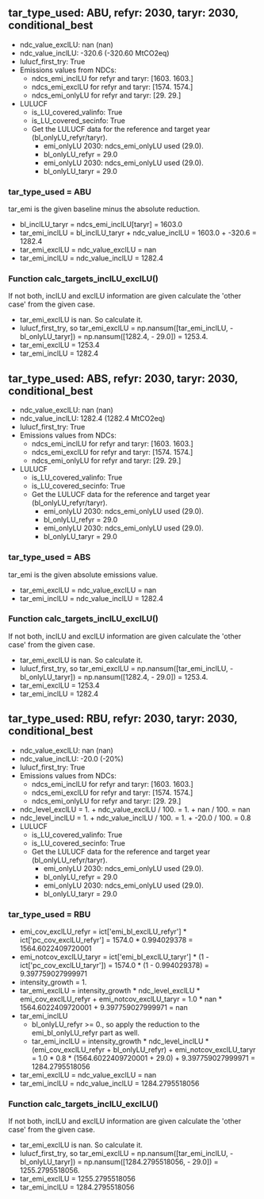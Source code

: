 

## tar_type_used: ABU, refyr: 2030, taryr: 2030, conditional_best
- ndc_value_exclLU: nan (nan)
- ndc_value_inclLU: -320.6 (-320.60 MtCO2eq)
- lulucf_first_try: True
- Emissions values from NDCs:
  - ndcs_emi_inclLU for refyr and taryr: [1603. 1603.]
  - ndcs_emi_exclLU for refyr and taryr: [1574. 1574.]
  - ndcs_emi_onlyLU for refyr and taryr: [29. 29.]
- LULUCF
  - is_LU_covered_valinfo: True
  - is_LU_covered_secinfo: True
  - Get the LULUCF data for the reference and target year (bl_onlyLU_refyr/taryr).
    - emi_onlyLU 2030: ndcs_emi_onlyLU used (29.0).
    - bl_onlyLU_refyr = 29.0
    - emi_onlyLU 2030: ndcs_emi_onlyLU used (29.0).
    - bl_onlyLU_taryr = 29.0
### tar_type_used = ABU
tar_emi is the given baseline minus the absolute reduction.
- bl_inclLU_taryr = ndcs_emi_inclLU[taryr] = 1603.0
- tar_emi_inclLU = bl_inclLU_taryr + ndc_value_inclLU = 1603.0 + -320.6 = 1282.4
- tar_emi_exclLU = ndc_value_exclLU = nan
- tar_emi_inclLU = ndc_value_inclLU = 1282.4
### Function calc_targets_inclLU_exclLU()
If not both, inclLU and exclLU information are given calculate the 'other case' from the given case.
- tar_emi_exclLU is nan. So calculate it.
- lulucf_first_try, so tar_emi_exclLU = np.nansum([tar_emi_inclLU, -bl_onlyLU_taryr]) = np.nansum([1282.4, - 29.0]) = 1253.4.
- tar_emi_exclLU = 1253.4
- tar_emi_inclLU = 1282.4

## tar_type_used: ABS, refyr: 2030, taryr: 2030, conditional_best
- ndc_value_exclLU: nan (nan)
- ndc_value_inclLU: 1282.4 (1282.4 MtCO2eq)
- lulucf_first_try: True
- Emissions values from NDCs:
  - ndcs_emi_inclLU for refyr and taryr: [1603. 1603.]
  - ndcs_emi_exclLU for refyr and taryr: [1574. 1574.]
  - ndcs_emi_onlyLU for refyr and taryr: [29. 29.]
- LULUCF
  - is_LU_covered_valinfo: True
  - is_LU_covered_secinfo: True
  - Get the LULUCF data for the reference and target year (bl_onlyLU_refyr/taryr).
    - emi_onlyLU 2030: ndcs_emi_onlyLU used (29.0).
    - bl_onlyLU_refyr = 29.0
    - emi_onlyLU 2030: ndcs_emi_onlyLU used (29.0).
    - bl_onlyLU_taryr = 29.0
### tar_type_used = ABS
tar_emi is the given absolute emissions value.
- tar_emi_exclLU = ndc_value_exclLU = nan
- tar_emi_inclLU = ndc_value_inclLU = 1282.4
### Function calc_targets_inclLU_exclLU()
If not both, inclLU and exclLU information are given calculate the 'other case' from the given case.
- tar_emi_exclLU is nan. So calculate it.
- lulucf_first_try, so tar_emi_exclLU = np.nansum([tar_emi_inclLU, -bl_onlyLU_taryr]) = np.nansum([1282.4, - 29.0]) = 1253.4.
- tar_emi_exclLU = 1253.4
- tar_emi_inclLU = 1282.4

## tar_type_used: RBU, refyr: 2030, taryr: 2030, conditional_best
- ndc_value_exclLU: nan (nan)
- ndc_value_inclLU: -20.0 (-20%)
- lulucf_first_try: True
- Emissions values from NDCs:
  - ndcs_emi_inclLU for refyr and taryr: [1603. 1603.]
  - ndcs_emi_exclLU for refyr and taryr: [1574. 1574.]
  - ndcs_emi_onlyLU for refyr and taryr: [29. 29.]
- ndc_level_exclLU = 1. + ndc_value_exclLU / 100. = 1. + nan / 100. = nan
- ndc_level_inclLU = 1. + ndc_value_inclLU / 100. = 1. + -20.0 / 100. = 0.8
- LULUCF
  - is_LU_covered_valinfo: True
  - is_LU_covered_secinfo: True
  - Get the LULUCF data for the reference and target year (bl_onlyLU_refyr/taryr).
    - emi_onlyLU 2030: ndcs_emi_onlyLU used (29.0).
    - bl_onlyLU_refyr = 29.0
    - emi_onlyLU 2030: ndcs_emi_onlyLU used (29.0).
    - bl_onlyLU_taryr = 29.0
### tar_type_used = RBU
- emi_cov_exclLU_refyr = ict['emi_bl_exclLU_refyr'] * ict['pc_cov_exclLU_refyr'] = 1574.0 * 0.994029378 = 1564.6022409720001
- emi_notcov_exclLU_taryr = ict['emi_bl_exclLU_taryr'] * (1 - ict['pc_cov_exclLU_taryr']) = 1574.0 * (1 - 0.994029378) = 9.397759027999971
- intensity_growth = 1.
- tar_emi_exclLU = intensity_growth * ndc_level_exclLU * emi_cov_exclLU_refyr + emi_notcov_exclLU_taryr = 1.0 * nan * 1564.6022409720001 + 9.397759027999971 = nan
- tar_emi_inclLU
  - bl_onlyLU_refyr >= 0., so apply the reduction to the emi_bl_onlyLU_refyr part as well.
  - tar_emi_inclLU = intensity_growth * ndc_level_inclLU * (emi_cov_exclLU_refyr + bl_onlyLU_refyr) + emi_notcov_exclLU_taryr = 1.0 * 0.8 * (1564.6022409720001 + 29.0) + 9.397759027999971 = 1284.2795518056
- tar_emi_exclLU = ndc_value_exclLU = nan
- tar_emi_inclLU = ndc_value_inclLU = 1284.2795518056
### Function calc_targets_inclLU_exclLU()
If not both, inclLU and exclLU information are given calculate the 'other case' from the given case.
- tar_emi_exclLU is nan. So calculate it.
- lulucf_first_try, so tar_emi_exclLU = np.nansum([tar_emi_inclLU, -bl_onlyLU_taryr]) = np.nansum([1284.2795518056, - 29.0]) = 1255.2795518056.
- tar_emi_exclLU = 1255.2795518056
- tar_emi_inclLU = 1284.2795518056